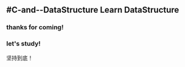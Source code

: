 #C-and--DataStructure
Learn DataStructure
---
<h3>thanks for coming! </h3>
<h3>let's study!</h3>
坚持到底！
